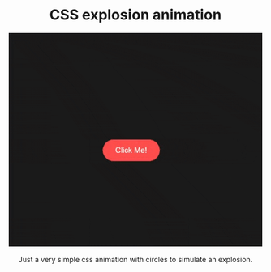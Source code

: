 <div align="center">

# CSS explosion animation

<img src="./docs/img/explosion.gif" alt="Esplosion gif" width="500">

Just a very simple css animation with circles to simulate an explosion.

</div>